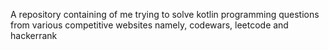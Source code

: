 A repository containing of me trying to solve kotlin programming questions from various competitive websites namely, codewars, leetcode and hackerrank 
